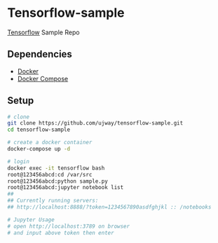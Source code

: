 # Tensorflow-sample
[Tensorflow](https://www.tensorflow.org/) Sample Repo

## Dependencies

- [Docker](https://docs.docker.com/)
- [Docker Compose](https://docs.docker.com/compose/)

## Setup
```sh
# clone
git clone https://github.com/ujway/tensorflow-sample.git
cd tensorflow-sample

# create a docker container
docker-compose up -d

# login
docker exec -it tensorflow bash
root@123456abcd:cd /var/src
root@123456abcd:python sample.py
root@123456abcd:jupyter notebook list
## 
## Currently running servers:
## http://localhost:8888/?token=1234567890asdfghjkl :: /notebooks

# Jupyter Usage
# open http://localhost:3789 on browser
# and input above token then enter
```
